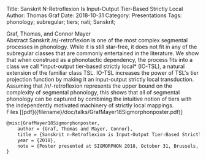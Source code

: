 Title: Sanskrit N-Retroflexion Is Input-Output Tier-Based Strictly Local
Author: Thomas Graf
Date: 2018-10-31
Category: Presentations
Tags: phonology; subregular; tiers; nati; Sanskrit;

<div markdown class="authors">
Graf, Thomas, and Connor Mayer
</div>

<div markdown class="abstract">
<span id="abstract-title">Abstract</span>
Sanskrit /n/-retroflexion is one of the most complex segmental processes in phonology.
While it is still star-free, it does not fit in any of the subregular classes that are commonly entertained in the literature.
We show that when construed as a phonotactic dependency, the process fits into a class we call *input-output tier-based strictly local* (IO-TSL), a natural extension of the familiar class TSL.
IO-TSL increases the power of TSL's tier projection function by making it an input-output strictly local transduction.
Assuming that /n/-retroflexion represents the upper bound on the complexity of segmental phonology, this shows that all of segmental phonology can be captured by combining the intuitive notion of tiers with the independently motivated machinery of strictly local mappings.
</div>

<div markdown class="files">
<span id="files-title">Files</span>
[[pdf]({filename}/doc/talks/GrafMayer18Sigmorphonposter.pdf)]
</div>

~~~latex
@misc{GrafMayer18Sigmorphonposter,
    author = {Graf, Thomas and Mayer, Connor},
    title = {Sanskrit n-Retroflexion is Input-Output Tier-Based Strictly Local},
    year = {2018},
    note = {Poster presented at SIGMORPHON 2018, October 31, Brussels, Belgium}
}
~~~
